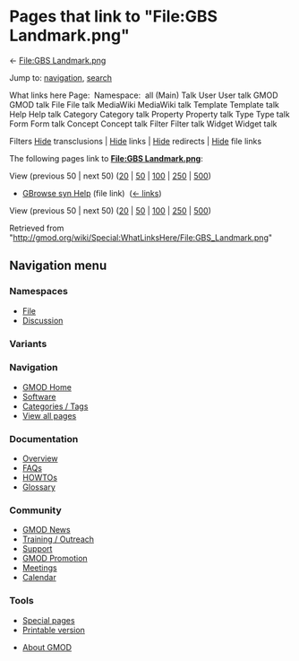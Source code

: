 <div id="mw-page-base" class="noprint">

</div>

<div id="mw-head-base" class="noprint">

</div>

<div id="content" class="mw-body" role="main">

<span id="top"></span>

<div id="mw-js-message" style="display:none;">

</div>



# <span dir="auto">Pages that link to "File:GBS Landmark.png"</span>

<div id="bodyContent">

<div id="contentSub">

← [File:GBS
Landmark.png](/wiki/File:GBS_Landmark.png "File:GBS Landmark.png")

</div>

<div id="jump-to-nav" class="mw-jump">

Jump to: [navigation](#mw-navigation), [search](#p-search)

</div>

<div id="mw-content-text">

What links here Page:  Namespace:  all (Main) Talk User User talk GMOD
GMOD talk File File talk MediaWiki MediaWiki talk Template Template talk
Help Help talk Category Category talk Property Property talk Type Type
talk Form Form talk Concept Concept talk Filter Filter talk Widget
Widget talk

Filters
[Hide](/mediawiki/index.php?title=Special:WhatLinksHere/File:GBS_Landmark.png&hidetrans=1 "Special:WhatLinksHere/File:GBS Landmark.png")
transclusions \|
[Hide](/mediawiki/index.php?title=Special:WhatLinksHere/File:GBS_Landmark.png&hidelinks=1 "Special:WhatLinksHere/File:GBS Landmark.png")
links \|
[Hide](/mediawiki/index.php?title=Special:WhatLinksHere/File:GBS_Landmark.png&hideredirs=1 "Special:WhatLinksHere/File:GBS Landmark.png")
redirects \|
[Hide](/mediawiki/index.php?title=Special:WhatLinksHere/File:GBS_Landmark.png&hideimages=1 "Special:WhatLinksHere/File:GBS Landmark.png")
file links

The following pages link to **[File:GBS
Landmark.png](/wiki/File:GBS_Landmark.png "File:GBS Landmark.png")**:

View (previous 50 \| next 50)
([20](/mediawiki/index.php?title=Special:WhatLinksHere/File:GBS_Landmark.png&limit=20 "Special:WhatLinksHere/File:GBS Landmark.png")
\|
[50](/mediawiki/index.php?title=Special:WhatLinksHere/File:GBS_Landmark.png&limit=50 "Special:WhatLinksHere/File:GBS Landmark.png")
\|
[100](/mediawiki/index.php?title=Special:WhatLinksHere/File:GBS_Landmark.png&limit=100 "Special:WhatLinksHere/File:GBS Landmark.png")
\|
[250](/mediawiki/index.php?title=Special:WhatLinksHere/File:GBS_Landmark.png&limit=250 "Special:WhatLinksHere/File:GBS Landmark.png")
\|
[500](/mediawiki/index.php?title=Special:WhatLinksHere/File:GBS_Landmark.png&limit=500 "Special:WhatLinksHere/File:GBS Landmark.png"))

- [GBrowse syn Help](/wiki/GBrowse_syn_Help "GBrowse syn Help") (file
  link) ‎ <span class="mw-whatlinkshere-tools">([←
  links](/mediawiki/index.php?title=Special:WhatLinksHere&target=GBrowse+syn+Help "Special:WhatLinksHere"))</span>

View (previous 50 \| next 50)
([20](/mediawiki/index.php?title=Special:WhatLinksHere/File:GBS_Landmark.png&limit=20 "Special:WhatLinksHere/File:GBS Landmark.png")
\|
[50](/mediawiki/index.php?title=Special:WhatLinksHere/File:GBS_Landmark.png&limit=50 "Special:WhatLinksHere/File:GBS Landmark.png")
\|
[100](/mediawiki/index.php?title=Special:WhatLinksHere/File:GBS_Landmark.png&limit=100 "Special:WhatLinksHere/File:GBS Landmark.png")
\|
[250](/mediawiki/index.php?title=Special:WhatLinksHere/File:GBS_Landmark.png&limit=250 "Special:WhatLinksHere/File:GBS Landmark.png")
\|
[500](/mediawiki/index.php?title=Special:WhatLinksHere/File:GBS_Landmark.png&limit=500 "Special:WhatLinksHere/File:GBS Landmark.png"))

</div>

<div class="printfooter">

Retrieved from
"<http://gmod.org/wiki/Special:WhatLinksHere/File:GBS_Landmark.png>"

</div>

<div id="catlinks" class="catlinks catlinks-allhidden">

</div>

<div class="visualClear">

</div>

</div>

</div>

<div id="mw-navigation">

## Navigation menu

<div id="mw-head">



<div id="left-navigation">

<div id="p-namespaces" class="vectorTabs" role="navigation"
aria-labelledby="p-namespaces-label">

### Namespaces

- <span id="ca-nstab-image"><a href="/wiki/File:GBS_Landmark.png" accesskey="c"
  title="View the file page [c]">File</a></span>
- <span id="ca-talk"><a
  href="/mediawiki/index.php?title=File_talk:GBS_Landmark.png&amp;action=edit&amp;redlink=1"
  accesskey="t"
  title="Discussion about the content page [t]">Discussion</a></span>

</div>

<div id="p-variants" class="vectorMenu emptyPortlet" role="navigation"
aria-labelledby="p-variants-label">

### 

### Variants[](#)

<div class="menu">

</div>

</div>

</div>





</div>

</div>

</div>

<div id="mw-panel">

<div id="p-logo" role="banner">

<a href="/wiki/Main_Page"
style="background-image: url(http://gmod.org/images/GMOD-cogs.png);"
title="Visit the main page"></a>

</div>

<div id="p-Navigation" class="portal" role="navigation"
aria-labelledby="p-Navigation-label">

### Navigation

<div class="body">

- <span id="n-GMOD-Home">[GMOD Home](/wiki/Main_Page)</span>
- <span id="n-Software">[Software](/wiki/GMOD_Components)</span>
- <span id="n-Categories-.2F-Tags">[Categories /
  Tags](/wiki/Categories)</span>
- <span id="n-View-all-pages">[View all
  pages](/wiki/Special:AllPages)</span>

</div>

</div>

<div id="p-Documentation" class="portal" role="navigation"
aria-labelledby="p-Documentation-label">

### Documentation

<div class="body">

- <span id="n-Overview">[Overview](/wiki/Overview)</span>
- <span id="n-FAQs">[FAQs](/wiki/Category:FAQ)</span>
- <span id="n-HOWTOs">[HOWTOs](/wiki/Category:HOWTO)</span>
- <span id="n-Glossary">[Glossary](/wiki/Glossary)</span>

</div>

</div>

<div id="p-Community" class="portal" role="navigation"
aria-labelledby="p-Community-label">

### Community

<div class="body">

- <span id="n-GMOD-News">[GMOD News](/wiki/GMOD_News)</span>
- <span id="n-Training-.2F-Outreach">[Training /
  Outreach](/wiki/Training_and_Outreach)</span>
- <span id="n-Support">[Support](/wiki/Support)</span>
- <span id="n-GMOD-Promotion">[GMOD
  Promotion](/wiki/GMOD_Promotion)</span>
- <span id="n-Meetings">[Meetings](/wiki/Meetings)</span>
- <span id="n-Calendar">[Calendar](/wiki/Calendar)</span>

</div>

</div>

<div id="p-tb" class="portal" role="navigation"
aria-labelledby="p-tb-label">

### Tools

<div class="body">

- <span id="t-specialpages"><a href="/wiki/Special:SpecialPages" accesskey="q"
  title="A list of all special pages [q]">Special pages</a></span>
- <span id="t-print"><a
  href="/mediawiki/index.php?title=Special:WhatLinksHere/File:GBS_Landmark.png&amp;printable=yes"
  rel="alternate" accesskey="p"
  title="Printable version of this page [p]">Printable version</a></span>

</div>

</div>

</div>

</div>

<div id="footer" role="contentinfo">

- <span id="footer-places-about">[About
  GMOD](/wiki/GMOD:About "GMOD:About")</span>

<!-- -->






</div>
